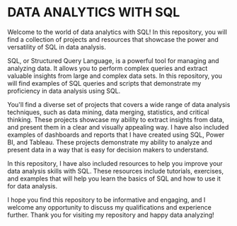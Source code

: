 # DATA ANALYTICS WITH SQL

Welcome to the world of data analytics with SQL! In this repository, you will find a collection of projects and resources that showcase the power and versatility of SQL in data analysis.

SQL, or Structured Query Language, is a powerful tool for managing and analyzing data. It allows you to perform complex queries and extract valuable insights from large and complex data sets. In this repository, you will find examples of SQL queries and scripts that demonstrate my proficiency in data analysis using SQL.

You'll find a diverse set of projects that covers a wide range of data analysis techniques, such as data mining, data merging, statistics, and critical thinking. These projects showcase my ability to extract insights from data, and present them in a clear and visually appealing way. I have also included examples of dashboards and reports that I have created using SQL, Power BI, and Tableau. These projects demonstrate my ability to analyze and present data in a way that is easy for decision makers to understand.

In this repository, I have also included resources to help you improve your data analysis skills with SQL. These resources include tutorials, exercises, and examples that will help you learn the basics of SQL and how to use it for data analysis.

I hope you find this repository to be informative and engaging, and I welcome any opportunity to discuss my qualifications and experience further. Thank you for visiting my repository and happy data analyzing!
